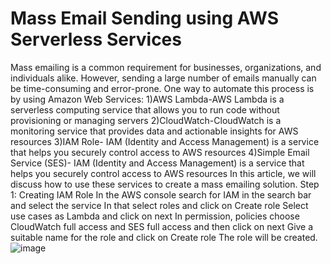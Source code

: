 # Mass Email Sending using AWS Serverless Services
Mass emailing is a common requirement for businesses, organizations, and individuals alike. However, sending a large number of emails manually can be time-consuming and error-prone. One way to automate this process is by using Amazon Web Services:
1)AWS Lambda-AWS Lambda is a serverless computing service that allows you to run code without provisioning or managing servers
2)CloudWatch-CloudWatch is a monitoring service that provides data and actionable insights for AWS resources
3)IAM Role- IAM (Identity and Access Management) is a service that helps you securely control access to AWS resources
4)Simple Email Service (SES)- IAM (Identity and Access Management) is a service that helps you securely control access to AWS resources
In this article, we will discuss how to use these services to create a mass emailing solution.
Step 1: Creating IAM Role
In the AWS console search for IAM in the search bar and select the service
In that select roles and click on Create role
Select use cases as Lambda and click on next
In permission, policies choose CloudWatch full access and SES full access and then click on next
Give a suitable name for the role and click on Create role
The role will be created.
![image](https://user-images.githubusercontent.com/93040835/232531566-1a556a33-271a-4b6f-9b89-2bf8cda9e2d8.png)
